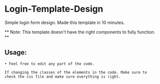 # Login-Template-Design
Simple login form design. Made this template in 10 minutes. 

** Note: This template doesn't have the right components to fully function. **

## Usage:
```
• Feel free to edit any part of the code.

If changing the classes of the elements in the code. Make sure to check the css file and make sure everything is right.
```
